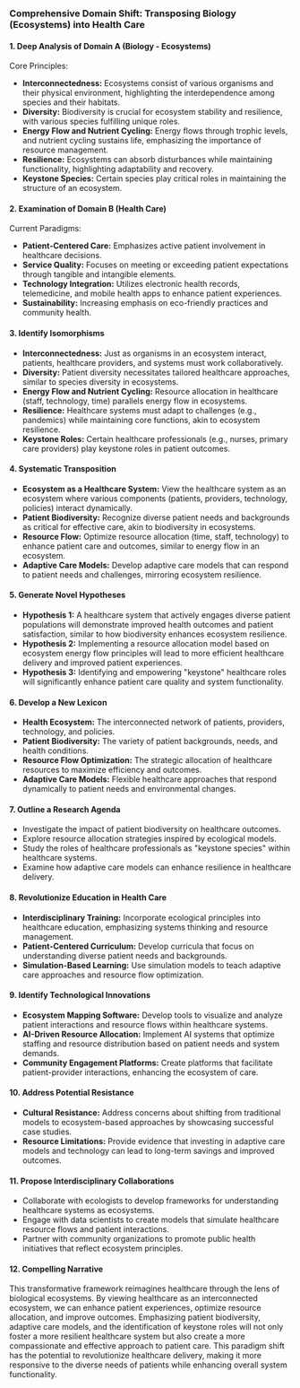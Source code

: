 ### Comprehensive Domain Shift: Transposing Biology (Ecosystems) into Health Care

#### 1. Deep Analysis of Domain A (Biology - Ecosystems)
Core Principles:
- **Interconnectedness:** Ecosystems consist of various organisms and their physical environment, highlighting the interdependence among species and their habitats.
- **Diversity:** Biodiversity is crucial for ecosystem stability and resilience, with various species fulfilling unique roles.
- **Energy Flow and Nutrient Cycling:** Energy flows through trophic levels, and nutrient cycling sustains life, emphasizing the importance of resource management.
- **Resilience:** Ecosystems can absorb disturbances while maintaining functionality, highlighting adaptability and recovery.
- **Keystone Species:** Certain species play critical roles in maintaining the structure of an ecosystem.

#### 2. Examination of Domain B (Health Care)
Current Paradigms:
- **Patient-Centered Care:** Emphasizes active patient involvement in healthcare decisions.
- **Service Quality:** Focuses on meeting or exceeding patient expectations through tangible and intangible elements.
- **Technology Integration:** Utilizes electronic health records, telemedicine, and mobile health apps to enhance patient experiences.
- **Sustainability:** Increasing emphasis on eco-friendly practices and community health.

#### 3. Identify Isomorphisms
- **Interconnectedness:** Just as organisms in an ecosystem interact, patients, healthcare providers, and systems must work collaboratively.
- **Diversity:** Patient diversity necessitates tailored healthcare approaches, similar to species diversity in ecosystems.
- **Energy Flow and Nutrient Cycling:** Resource allocation in healthcare (staff, technology, time) parallels energy flow in ecosystems.
- **Resilience:** Healthcare systems must adapt to challenges (e.g., pandemics) while maintaining core functions, akin to ecosystem resilience.
- **Keystone Roles:** Certain healthcare professionals (e.g., nurses, primary care providers) play keystone roles in patient outcomes.

#### 4. Systematic Transposition
- **Ecosystem as a Healthcare System:** View the healthcare system as an ecosystem where various components (patients, providers, technology, policies) interact dynamically.
- **Patient Biodiversity:** Recognize diverse patient needs and backgrounds as critical for effective care, akin to biodiversity in ecosystems.
- **Resource Flow:** Optimize resource allocation (time, staff, technology) to enhance patient care and outcomes, similar to energy flow in an ecosystem.
- **Adaptive Care Models:** Develop adaptive care models that can respond to patient needs and challenges, mirroring ecosystem resilience.

#### 5. Generate Novel Hypotheses
- **Hypothesis 1:** A healthcare system that actively engages diverse patient populations will demonstrate improved health outcomes and patient satisfaction, similar to how biodiversity enhances ecosystem resilience.
- **Hypothesis 2:** Implementing a resource allocation model based on ecosystem energy flow principles will lead to more efficient healthcare delivery and improved patient experiences.
- **Hypothesis 3:** Identifying and empowering "keystone" healthcare roles will significantly enhance patient care quality and system functionality.

#### 6. Develop a New Lexicon
- **Health Ecosystem:** The interconnected network of patients, providers, technology, and policies.
- **Patient Biodiversity:** The variety of patient backgrounds, needs, and health conditions.
- **Resource Flow Optimization:** The strategic allocation of healthcare resources to maximize efficiency and outcomes.
- **Adaptive Care Models:** Flexible healthcare approaches that respond dynamically to patient needs and environmental changes.

#### 7. Outline a Research Agenda
- Investigate the impact of patient biodiversity on healthcare outcomes.
- Explore resource allocation strategies inspired by ecological models.
- Study the roles of healthcare professionals as "keystone species" within healthcare systems.
- Examine how adaptive care models can enhance resilience in healthcare delivery.

#### 8. Revolutionize Education in Health Care
- **Interdisciplinary Training:** Incorporate ecological principles into healthcare education, emphasizing systems thinking and resource management.
- **Patient-Centered Curriculum:** Develop curricula that focus on understanding diverse patient needs and backgrounds.
- **Simulation-Based Learning:** Use simulation models to teach adaptive care approaches and resource flow optimization.

#### 9. Identify Technological Innovations
- **Ecosystem Mapping Software:** Develop tools to visualize and analyze patient interactions and resource flows within healthcare systems.
- **AI-Driven Resource Allocation:** Implement AI systems that optimize staffing and resource distribution based on patient needs and system demands.
- **Community Engagement Platforms:** Create platforms that facilitate patient-provider interactions, enhancing the ecosystem of care.

#### 10. Address Potential Resistance
- **Cultural Resistance:** Address concerns about shifting from traditional models to ecosystem-based approaches by showcasing successful case studies.
- **Resource Limitations:** Provide evidence that investing in adaptive care models and technology can lead to long-term savings and improved outcomes.

#### 11. Propose Interdisciplinary Collaborations
- Collaborate with ecologists to develop frameworks for understanding healthcare systems as ecosystems.
- Engage with data scientists to create models that simulate healthcare resource flows and patient interactions.
- Partner with community organizations to promote public health initiatives that reflect ecosystem principles.

#### 12. Compelling Narrative
This transformative framework reimagines healthcare through the lens of biological ecosystems. By viewing healthcare as an interconnected ecosystem, we can enhance patient experiences, optimize resource allocation, and improve outcomes. Emphasizing patient biodiversity, adaptive care models, and the identification of keystone roles will not only foster a more resilient healthcare system but also create a more compassionate and effective approach to patient care. This paradigm shift has the potential to revolutionize healthcare delivery, making it more responsive to the diverse needs of patients while enhancing overall system functionality.